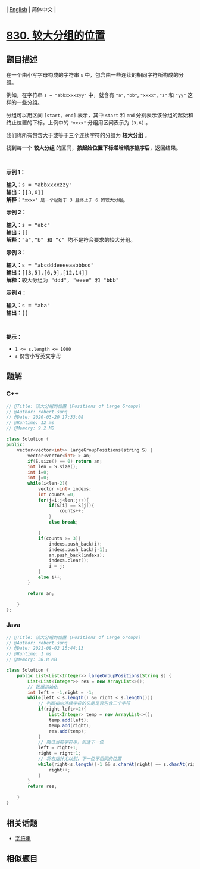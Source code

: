 
| [English](README_EN.md) | 简体中文 |

# [830. 较大分组的位置](https://leetcode.cn//problems/positions-of-large-groups/)

## 题目描述

<p>在一个由小写字母构成的字符串 <code>s</code> 中，包含由一些连续的相同字符所构成的分组。</p>

<p>例如，在字符串 <code>s = "abbxxxxzyy"</code> 中，就含有 <code>"a"</code>, <code>"bb"</code>, <code>"xxxx"</code>, <code>"z"</code> 和 <code>"yy"</code> 这样的一些分组。</p>

<p>分组可以用区间 <code>[start, end]</code> 表示，其中 <code>start</code> 和 <code>end</code> 分别表示该分组的起始和终止位置的下标。上例中的 <code>"xxxx"</code> 分组用区间表示为 <code>[3,6]</code> 。</p>

<p>我们称所有包含大于或等于三个连续字符的分组为 <strong>较大分组</strong> 。</p>

<p>找到每一个 <strong>较大分组</strong> 的区间，<strong>按起始位置下标递增顺序排序后</strong>，返回结果。</p>

<p> </p>

<p><strong>示例 1：</strong></p>

<pre>
<strong>输入：</strong>s = "abbxxxxzzy"
<strong>输出：</strong>[[3,6]]
<strong>解释</strong><strong>：</strong><code>"xxxx" 是一个起始于 3 且终止于 6 的较大分组</code>。
</pre>

<p><strong>示例 2：</strong></p>

<pre>
<strong>输入：</strong>s = "abc"
<strong>输出：</strong>[]
<strong>解释：</strong>"a","b" 和 "c" 均不是符合要求的较大分组。
</pre>

<p><strong>示例 3：</strong></p>

<pre>
<strong>输入：</strong>s = "abcdddeeeeaabbbcd"
<strong>输出：</strong>[[3,5],[6,9],[12,14]]
<strong>解释：</strong>较大分组为 "ddd", "eeee" 和 "bbb"</pre>

<p><strong>示例 4：</strong></p>

<pre>
<strong>输入：</strong>s = "aba"
<strong>输出：</strong>[]
</pre>
 

<p><strong>提示：</strong></p>

<ul>
	<li><code>1 <= s.length <= 1000</code></li>
	<li><code>s</code> 仅含小写英文字母</li>
</ul>


## 题解


### C++

```C++
// @Title: 较大分组的位置 (Positions of Large Groups)
// @Author: robert.sunq
// @Date: 2020-03-20 17:33:08
// @Runtime: 12 ms
// @Memory: 9.2 MB

class Solution {
public:
    vector<vector<int>> largeGroupPositions(string S) {
        vector<vector<int> > an;
        if(S.size() == 0) return an;
        int len = S.size();
        int i=0;
        int j=0;
        while(i<len-2){
            vector <int> indexs;
            int counts =0;
            for(j=i;j<len;j++){
                if(S[i] == S[j]){
                    counts++;
                }
                else break;

            }
            if(counts >= 3){
                indexs.push_back(i);
                indexs.push_back(j-1);
                an.push_back(indexs);
                indexs.clear();
                i = j;
            }
            else i++;
        }

        return an;

    }
};
```



### Java

```Java
// @Title: 较大分组的位置 (Positions of Large Groups)
// @Author: robert.sunq
// @Date: 2021-08-02 15:44:13
// @Runtime: 1 ms
// @Memory: 38.8 MB

class Solution {
    public List<List<Integer>> largeGroupPositions(String s) {
        List<List<Integer>> res = new ArrayList<>();
        // 数据初始化
        int left = -1,right = -1;
        while(left < s.length() && right < s.length()){
            // 判断指向连续字符的头尾是否包含三个字符
            if(right-left>=2){
                List<Integer> temp = new ArrayList<>();
                temp.add(left);
                temp.add(right);
                res.add(temp);
            }
            // 跳过当前字符串，到达下一位
            left = right+1;
            right = right+1;
            // 将右指针尤以到，下一位不相同的位置
            while(right<s.length()-1 && s.charAt(right) == s.charAt(right+1)){
                right++;
            }
        }
        return res;

    }
}
```



## 相关话题

- [字符串](https://leetcode.cn//tag/string)

## 相似题目



